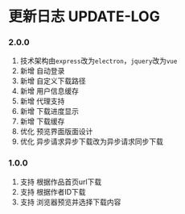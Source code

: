 # 更新日志 UPDATE-LOG

### 2.0.0
1. 技术架构由`express`改为`electron`，`jquery`改为`vue`
2. 新增 自动登录
1. 新增 自定义下载路径
1. 新增 用户信息缓存
1. 新增 代理支持
1. 新增 下载进度显示
1. 新增 下载缓存
1. 优化 预览界面版面设计
1. 优化 异步请求异步下载改为异步请求同步下载

### 1.0.0
1. 支持 根据作品首页url下载
1. 支持 根据作者ID下载
1. 支持 浏览器预览并选择下载内容
